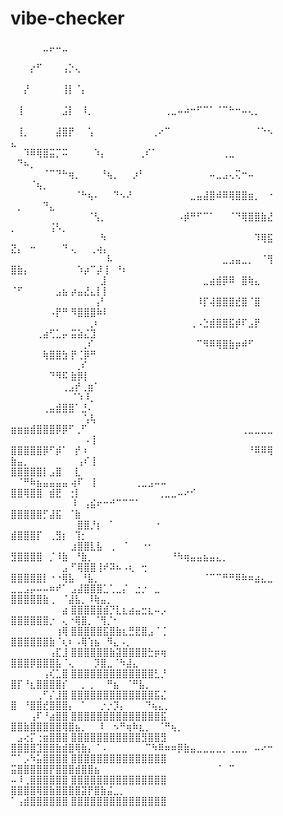 # vibe-checker

⠀⠀⠀⠀⠀⣀⡤⠤⣀⠀⠀⠀⠀⠀⠀⠀⠀⠀⠀⠀⠀⠀⠀⠀⠀⠀⠀⠀⠀⠀⠀⠀⠀⠀⠀⠀⠀⠀⠀⠀⠀ ⠀⠀⠀⠀⠀⠀⠀⠀⠀ ⠀⠀⠀⠀⠀⠀⠀⠀⠀⠀⠀⠀⠀⠀⠀
⠀⠀⠀⡔⠋⠀⠀⠀⢠⡑⢄⠀⠀⠀⠀⠀⠀⠀⠀⠀⠀⠀⠀⠀⠀⠀⠀⠀⠀⠀⠀⠀⠀⠀⠀⠀⠀⠀⠀⠀⠀ ⠀⠀⠀⠀⠀⠀⠀⠀⠀ ⠀⠀⠀⠀⠀⠀⠀⠀⠀⠀⠀⠀⠀⠀⠀
⠀⠀⡜⠀⠀⠀⠀⠀⢸⡇⠈⡄⠀⠀⠀⠀⠀⠀⠀⠀⠀⠀⠀⠀⠀⠀⠀⠀⠀⠀⠀⠀⠀⠀⠀⠀⠀⠀⠀⠀⠀ ⠀⠀⠀⠀⠀⠀⠀⠀⠀ ⠀⠀⠀⠀⠀⠀⠀⠀⠀⠀⠀⠀⠀⠀⠀
⠀⢸⠀⠀⠀⠀⠀⠀⣨⡇⠀⠸⡀⠀⠀⠀⠀⠀⠀⠀⠀⠀⠀⠀⢀⣀⠤⠴⠒⠋⠉⠁⠈⠉⠓⠒⠤⢄⡀⠀⠀ ⠀⠀⠀⠀⠀⠀⠀⠀⠀ ⠀⠀⠀⠀⠀⠀⠀⠀⠀⠀⠀⠀⠀⠀⠀
⠀⢸⡀⠀⠀⠀⠀⣼⣿⡟⠀⠀⢡⠀⠀⠀⠀⠀⠀⠀⠀⠀⢀⠔⠉⠀⠀⠀⠀⠀⠀⠀⠀⠀⠀⠀⠀⠀⠈⠑⠢ ⣄⠀⠀⠀⠀⠀⠀⠀⠀ ⠀⠀⠀⠀⠀⠀⠀⠀⠀⠀⠀⠀⠀⠀⠀
⠀⠀⠹⠿⢿⣿⣭⡉⠭⠀⠀⠀⠀⠱⡄⠀⠀⠀⠀⠀⢀⠎⠁⠀⠀⠀⠀⠀⠀⠀⠀⠀⠀⢀⣀⠀⠀⠀⠀⠀⠀ ⠀⠙⠦⡀⠀⠀⠀⠀⠀ ⠀⠀⠀⠀⠀⠀⠀⠀⠀⠀⠀⠀⠀⠀⠀
⠀⠀⠀⠀⠀⠈⠉⠙⠓⢶⡀⠀⠀⠀⠘⢦⡀⠀⠀⡰⠃⠀⠀⠀⠀⠀⠀⠀⠀⠀⠀⠤⣀⣠⢄⢍⠒⠤⠀⠀⠀ ⠀⠀⠀⠈⢦⡀⠀⠀⠀ ⠀⠀⠀⠀⠀⠀⠀⠀⠀⠀⠀⠀⠀⠀⠀
⠀⠀⠀⠀⠀⠀⠀⠀⠀⠀⠈⠓⢦⠄⠀⠀⠙⠢⠜⠀⠀⠀⠀⠀⠀⠀⠀⠀⣀⣤⣼⣿⠾⠿⢿⣿⣿⣶⡀⠀⠐ ⠀⡀⠀⠀⠀⠙⣄⠀⠀ ⠀⠀⠀⠀⠀⠀⠀⠀⠀⠀⠀⠀⠀⠀⠀
⠀⠀⠀⠀⠀⠀⠀⠀⠀⠀⠀⠀⠈⢣⡀⠀⠀⠀⠀⠀⠀⠀⠀⠀⠀⠀⠠⡾⠛⠋⠉⠁⠀⠀⠈⠙⢿⣿⣿⣷⣜ ⡀⠀⠀⠀⠀⠀⢨⠣⡀ ⠀⠀⠀⠀⠀⠀⠀⠀⠀⠀⠀⠀⠀⠀⠀
⠀⠀⠀⠀⠀⠀⠀⠀⠀⠀⠀⠀⠀⠀⠳⠀⠀⠀⠀⠀⠀⠀⠀⠀⠀⠀⠀⠀⠀⠀⠀⠀⠀⠀⠀⠀⠀⠀⠹⢿⣯ ⣝⡄⠀⠒⠀⠀⠀⠀⠙ ⢄⠀⠀⢀⢴⡄⠀⠀⠀⠀⠀⠀⠀⠀⠀
⠀⠀⠀⠀⠀⠀⠀⠀⠀⠀⠀⠀⠀⠀⠀⠧⠀⠀⠀⠀⠀⠀⠀⠀⠀⠀⠀⠀⠀⠀⠀⠀⠀⣀⣠⣤⣀⡀⠀⠈⢻ ⣿⣷⡄⠀⠀⠀⠀⠀⠀ ⠀⠱⡴⠉⡼⢸⠀⠘⠆⠀⠀⠀⠀⠀⠀
⠀⠀⠀⠀⠀⠀⠀⠀⠀⠀⠀⠀⠀⠀⣸⠀⠀⠀⠀⠀⠀⠀⠀⠀⠀⠀⠀⠀⠀⠀⣀⣴⣾⡿⠿⠀⣿⢷⣄⠀⠀ ⠈⠋⠀⠀⠀⠀⠀⣠⣦ ⡴⣤⣜⣄⡇⡇⠀⠀⠀⠀⠀⠀⠀⠀⠀
⠀⠀⠀⠀⠀⠀⠀⠀⠀⠀⠀⠀⠀⢠⠃⠀⠀⠀⠀⠀⠀⠀⠀⠀⠀⠀⠀⠀⠀⠸⡏⢼⣿⣿⣿⣞⣿⠈⣿⠀⠀ ⠀⠀⠀⠀⠀⠀⠠⡟⠛ ⠻⣿⣿⣿⠷⠇⠀⠀⠀⠀⠀⠀⠀⠀⠀
⠀⠀⠀⠀⠀⠀⠀⠀⠀⠀⠀⠀⢀⠆⠀⠀⠀⠀⠀⠀⠀⠀⠀⠀⠀⠀⠀⠀⢀⠠⣑⣾⣿⣿⣯⡾⠏⣠⡟⠀⠀ ⠀⠀⠀⠀⢀⣴⢋⣁⡤ ⣭⣵⣌⣹⠀⠀⠀⠀⠀⠀⠀⠀⠀⠀⠀
⠀⠀⠀⠀⠀⠀⠀⠀⠀⠀⠀⢀⠎⠀⠀⠀⠀⠀⠀⠀⠀⠀⠀⠀⠀⠀⠀⠀⠀⠉⠻⠿⢿⣿⣷⡶⠾⠋⠀⠀⠀ ⠀⠀⠀⠀⠀⢷⣿⣿⣳ ⡟⢈⡿⠛⠀⠀⠀⠀⠀⠀⠀⠀⠀⠀⠀
⠀⠀⠀⠀⠀⠀⠀⠀⠀⠀⢀⠎⠀⠀⠀⠀⠀⠀⠀⠀⠀⠀⠀⠀⠀⠀⠀⠀⠀⠀⠀⠀⠀⠀⠀⠀⠀⠀⠀⠀⠀ ⠀⠀⠀⠀⠀⠀⠙⠻⠯ ⣷⡿⡇⠀⠀⠀⠀⠀⠀⠀⠀⠀⠀⠀⠀
⠀⠀⠀⠀⠀⠀⠀⠀⢀⣠⡞⢀⣶⠁⠀⠀⠀⠀⠀⠀⠀⠀⠀⠀⠀⠀⠀⠀⠀⠀⠀⠀⠀⠀⠀⠀⠀⠀⠀⠀⠀ ⠀⠀⠀⠀⠀⠀⠀⠀⠀ ⠈⠱⠸⡀⠀⠀⠀⠀⠀⠀⠀⠀⠀⠀⠀
⠀⠀⠀⠀⠀⢀⣤⣾⣿⣿⠁⣘⠄⠀⠀⠀⠀⠀⠀⠀⠀⠀⠀⠀⠀⠀⠀⠀⠀⠀⠀⠀⠀⠀⠀⠀⠀⠀⠀⠀⠀ ⠀⠀⠀⠀⠀⠀⠀⠀⠀ ⠀⠀⢡⢧⠀⠀⠀⠀⠀⠀⠀⠀⠀⠀⠀
⣶⣶⣶⣾⣿⣿⣿⡿⡿⠋⢀⠋⠀⠀⠀⠀⠀⠀⠀⠀⠀⠀⠀⠀⠀⠀⠀⠀⠀⠀⠀⠀⠀⠀⠀⠀⢀⣀⣀⣀⣀ ⠀⠀⠀⠀⠀⠀⠀⠀⠀ ⠀⠀⠠⢸⠀⠀⠀⠀⠀⠀⠀⠀⠀⠀⠀
⣿⣿⣿⣿⣿⡿⠋⡾⠁⠀⡞⠰⠀⠀⠀⠀⠀⠀⠀⠀⠀⠀⠀⠀⠀⠀⠀⠀⠀⠀⠀⠀⠀⠀⠀⠀⠀⠘⠿⠿⢿ ⣷⣤⡀⠀⠀⠀⠀⠀⠀ ⠀⢠⠎⢸⠀⠀⠀⠀⠀⠀⠀⠀⠀⠀⠀
⣿⣿⣿⣿⣿⡇⣠⣿⠀⠀⣇⠀⠀⠀⠀⠀⠀⠀⠀⠀⠀⠀⠀⠀⠀⠀⠀⠀⠀⠀⠀⠀⠀⠀⠀⠀⠀⠀⠀⠀⠀ ⠀⠈⠛⠷⣦⣤⣤⣤⣤ ⢴⠏⠀⢸⠀⠀⠀⠀⠀⠀⢀⣀⣠⠤⠤
⣿⣿⢿⣿⣿⠀⣾⣟⠀⢐⡇⠀⠀⠀⠀⠀⠀⠀⠀⠀⠀⠀⠀⢀⣀⣀⠤⠔⠊⠀⠀⠀⠀⠀⠀⠀⠀⠀⠀⠀⠀ ⠀⠀⠀⠀⠀⠀⠀⠀⠀ ⠸⠀⢠⣮⠖⠒⠚⠉⠉⠉⠁⠀⠀⠀⠀
⣿⣿⣿⣿⣿⡋⣼⣯⠀⠈⣷⠀⠀⠀⠀⠀⠀⠀⠀⠀⠀⠀⠀⠀⠀⠀⠀⠀⠀⠀⠀⠀⠀⠀⠀⠀⠀⠀⠀⠀⠀ ⠀⠀⠀⠀⠀⠀⠀⠀⠀ ⠀⣿⣿⡘⡆⠀⠁⠀⠀⠀⠀⠀⠀⠐⠀
⣾⣿⣿⣿⡏⠀⢀⣻⡆⠀⢹⡂⠀⠀⠀⠀⠀⠀⠀⠀⠀⠀⠀⠀⠀⠀⠀⠀⠀⠀⠀⠀⠀⠀⠀⠀⠀⠀⠀⠀⠀ ⠀⠀⠀⠀⠀⠀⠀⠀⠀ ⣰⣿⣿⣇⣧⠀⢀⠀⠈⠀⠀⠐⠂⠀⠀
⣻⣿⣿⣿⣿⠀⡈⠸⣷⠀⠘⣷⡀⠀⠀⠀⠀⠀⠀⠀⠀⠀⠀⠀⠀⠘⠳⢶⣤⣤⣦⣤⣄⡀⠀⠀⠀⠀⠀⠀⠀ ⠀⠀⠀⠀⠀⠀⠀⠀⣠ ⠋⢿⣿⣿⢸⠞⠽⠦⠠⢆⠀⢒⠀⠀⠀
⣿⣿⣿⣿⣿⡇⠐⠐⢿⣧⠀⠘⣧⡀⠀⠀⠀⠀⠀⠀⠀⠀⠀⠀⠀⠀⠀⠀⠀⠀⠈⠉⠉⠛⠛⠿⠷⠶⣴⣄⣀ ⣀⣀⣠⡤⠤⠤⠶⠞⠁ ⣠⣼⣿⣿⣿⣁⢁⣀⡌⠀⣐⡐⠀⣀⠀
⣿⣿⣿⣿⣿⣷⢀⠀⠈⣼⣧⡀⠸⢷⣤⡀⠀⠀⠀⠀⠀⠀⠀⠀⠀⠀⠀⠀⠀⠀⠀⠀⠀⠀⠀⠀⠀⠀⠀⠀⠀ ⠀⠀⠀⠀⠀⠀⠀⠀⣴ ⣿⣿⣿⣿⣿⣾⡙⣇⣆⣴⣤⣒⣆⠤⡠
⣿⣿⣿⣿⣿⣿⡐⠀⢄⠐⢿⣿⡀⠈⢻⡈⠂⠀⠀⠀⠀⠀⠀⠀⠀⠀⠀⠀⠀⠀⠀⠀⠀⠀⠀⠀⠀⠀⠀⠀⠀ ⠀⠀⠀⠀⠀⠀⠀⢰⢿ ⣿⣿⣿⣿⣿⣯⣿⣷⣆⣛⣟⣿⣠⠈⢈
⣿⣿⣿⣿⣿⣿⣷⠈⢆⠆⠠⢿⢱⣦⠀⠻⣄⠠⡀⠀⠀⠀⠀⠀⠀⠀⠀⠀⠀⠀⠀⠀⠀⠀⠀⠀⠀⠀⠀⠀⠀ ⠀⠀⠀⠀⠀⠀⢠⣏⣸ ⣿⣿⣿⣿⣿⣿⣷⣽⣿⣿⣿⣿⣓⡶⢶
⣿⣿⣿⡿⣿⣿⣿⣧⠈⢄⠀⠀⠀⡹⣿⣀⠈⠳⣼⣄⠀⠀⠀⠀⠀⠀⠀⠀⠀⠀⠀⠀⠀⠀⠀⠀⠀⠀⠀⠀⠀ ⠀⠀⠀⠀⠀⢠⢎⣁⣿ ⣿⣿⣿⣿⣿⣿⣿⣿⣿⣿⣿⣿⣿⣃⡘
⣿⡏⠘⣆⣿⣿⣿⣿⡎⠀⠀⡀⢀⠀⠀⠛⣦⠀⠈⠛⣧⡀⠀⠀⠀⠀⠀⠀⠀⠀⠀⠀⠀⠀⠀⠀⠀⠀⠀⠀⠀ ⠀⠀⠀⠀⢀⠋⡌⣸⣿ ⣿⣿⣿⣿⣿⣿⣿⣿⣿⣿⣿⣿⣿⣯⣌
⣿⠀⠘⣿⣿⣞⣿⣿⣿⡄⠀⠁⠀⠀⡐⡐⡹⡄⠀⠀⠀⠙⢦⣄⡀⠀⠀⠀⠀⠀⠀⠀⠀⠀⠀⠀⠀⠀⠀⠀⠀ ⠀⠀⠀⢠⠏⠘⣴⣿⣿ ⣿⣿⣿⣿⣿⣿⣿⣿⣿⣿⣿⣿⣿⣿⣯
⣿⣿⣷⣿⣿⣿⣿⣿⢿⣿⣦⡀⠀⠀⠇⠀⠢⠛⢶⠷⣆⡀⠀⠈⠛⢦⡀⠀⠀⠀⠀⠀⠀⠀⠀⠀⠀⠀⠀⠀⠀ ⠀⣠⢔⡍⢐⣶⣿⣿⣿ ⣿⣿⣿⣿⣿⣿⣿⣿⣿⣿⣿⣻⣿⣿⣻
⣿⣿⣿⣿⣹⣿⣿⣷⣾⣿⢿⣷⡄⠈⠠⠀⠀⠀⠀⠀⠀⠉⠳⠿⠶⠶⡿⣷⣤⣀⣀⣀⣀⡀⢀⣀⣀⠀⠤⠔⠒ ⠉⠁⡠⠳⣥⣿⣿⣿⣿ ⣿⣿⣿⣿⣿⣿⣿⣿⣿⣿⣿⣿⣿⣿⣿
⣭⣿⣿⣿⣿⣿⡟⣿⣿⣿⣾⣿⣿⣦⠀⠀⠀⠀⠀⠀⠀⠀⠀⠀⠀⠀⠀⠀⠀⠀⠀⠀⠈⠀⠉⠀⠀⠀⠀⠀⠀ ⠤⠸⢀⣿⣿⣿⣿⣿⣿ ⣿⣿⣿⣿⣿⣿⣿⣿⣿⣿⣿⣿⣿⣿⣿
⣿⣿⣿⣿⢿⣿⣷⣿⣿⣿⣿⣽⡟⣿⣷⣬⣀⡀⠀⠀⠀⠀⠀⠀⠀⠀⠀⠀⠀⠀⠀⠀⠀⠀⠀⠀⠀⠀⠀⠀⠀⠀ ⠁⢠⣾⣿⣿⣿⣿⣿⣿ ⣿⣿⣿⣿⣿⣿⣿⣿⣿⣿⣿⣿⣿⣿⣿
